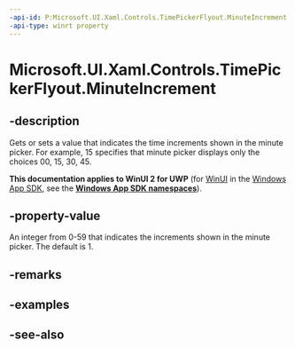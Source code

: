 ```yaml
---
-api-id: P:Microsoft.UI.Xaml.Controls.TimePickerFlyout.MinuteIncrement
-api-type: winrt property
---
```


<!-- Property syntax
public int MinuteIncrement { get;  set; }
-->

# Microsoft.UI.Xaml.Controls.TimePickerFlyout.MinuteIncrement

## -description
Gets or sets a value that indicates the time increments shown in the minute picker. For example, 15 specifies that minute picker displays only the choices 00, 15, 30, 45.

**This documentation applies to WinUI 2 for UWP** (for [WinUI](/windows/apps/winui/winui3/) in the [Windows App SDK](/windows/apps/windows-app-sdk/), see the **[Windows App SDK namespaces](/windows/windows-app-sdk/api/winrt/)**).

## -property-value
An integer from 0-59 that indicates the increments shown in the minute picker. The default is 1.

## -remarks

## -examples

## -see-also
